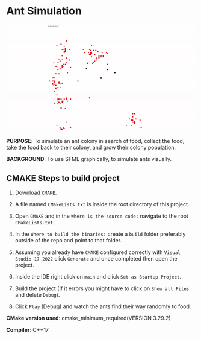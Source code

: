 # Ant Simulation

![Ant Simulation](https://github.com/Loksta8/AntSimulation/blob/main/AntSim.gif?raw=true)

**PURPOSE**:
To simulate an ant colony in search of food, collect the food, take the food back to their colony,
and grow their colony population.


**BACKGROUND**:
To use SFML graphically, to simulate ants visually.

## CMAKE Steps to build project

1. Download `CMAKE`.

2. A file named `CMakeLists.txt` is inside the root directory of this project.

3. Open `CMAKE` and in the `Where is the source code:` navigate to the root `CMakeLists.txt`.

4. In the `Where to build the binaries:` create a `build` folder preferably outside of the repo and point to that folder.

5. Assuming you already have `CMAKE` configured correctly with `Visual Studio 17 2022` click `Generate` and once completed then open the project.

6. Inside the IDE right click on `main` and click `Set as Startup Project`.

7. Build the project (If it errors you might have to click on `Show all Files` and delete `Debug`).

8. Click `Play` (Debug) and watch the ants find their way randomly to food.


**CMake version used**: 
cmake_minimum_required(VERSION 3.29.2)

**Compiler**: 
C++17